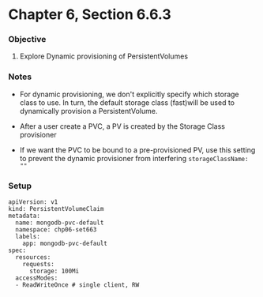 # Chapter 6, Section 6.6.3

### Objective
1. Explore Dynamic provisioning of PersistentVolumes 

### Notes
- For dynamic provisioning, we don't explicitly specify which storage class to use. In turn, the default storage class (fast)will be used to dynamically provision a PersistentVolume.

- After a user create a PVC, a PV is created by the Storage Class provisioner

- If we want the PVC to be bound to a pre-provisioned PV,
use this setting to prevent the dynamic provisioner from interfering
`storageClassName: ""`

### Setup

```
apiVersion: v1
kind: PersistentVolumeClaim
metadata:
  name: mongodb-pvc-default
  namespace: chp06-set663
  labels:
    app: mongodb-pvc-default
spec:
  resources:
    requests:
      storage: 100Mi
  accessModes:
  - ReadWriteOnce # single client, RW
```
